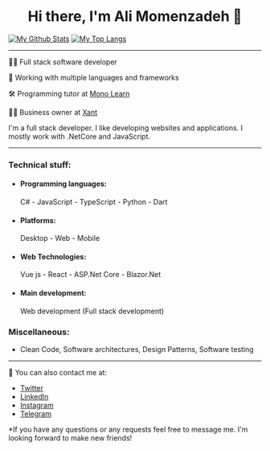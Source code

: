 <h1 align="center">Hi there, I'm Ali Momenzadeh 👋</h1>

[![My Github Stats](https://github-readme-stats.vercel.app/api?username=amzenterprise&show_icons=true&theme=dracula)](https://github.com/anuraghazra/github-readme-stats)
[![My Top Langs](https://github-readme-stats.vercel.app/api/top-langs/?username=amzenterprise&layout=compact&theme=dracula&langs_count=10)](https://github.com/anuraghazra/github-readme-stats)

---
<p>
  👨‍💻 Full stack software developer
</p>
<p>
   🎈 Working with multiple languages and frameworks
</p>
<p>
  🛠 Programming tutor at <a href="https://monolearn.ir">Mono Learn</a>
</p>
<p>
  👨‍💼 Business owner at <a href="https://xant.ir">Xant</a>
</p>

<p>
  I'm a full stack developer. I like developing websites and applications. I mostly work with .NetCore and JavaScript.
</p>

---
<h3>
Technical stuff:
</h3>
<ul>
<li><h4>Programming languages:</h4> C# - JavaScript - TypeScript - Python - Dart</li>
<li><h4>Platforms:</h4> Desktop - Web - Mobile</li>
<li><h4>Web Technologies:</h4> Vue js - React - ASP.Net Core - Blazor.Net</li>
<li><h4>Main development:</h4> Web development (Full stack development)</li>
</ul>
<h3>
Miscellaneous:
</h3>
<ul>
<li>Clean Code, Software architectures, Design Patterns, Software testing</li>
</ul>

---
💬 You can also contact me at:

- [Twitter](https://twitter.com/amzenterprise)
- [LinkedIn](https://www.linkedin.com/in/amzenterprise/)
- [Instagram](https://www.instagram.com/monolearn.ir/)
- [Telegram](https://www.t.me/AMZEnterprise/)

*If you have any questions or any requests feel free to message me. I'm looking forward to make new friends!
